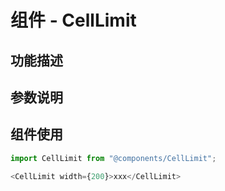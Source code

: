 # 组件 - CellLimit

## 功能描述

## 参数说明

## 组件使用

```javascript
import CellLimit from "@components/CellLimit";

<CellLimit width={200}>xxx</CellLimit>
```